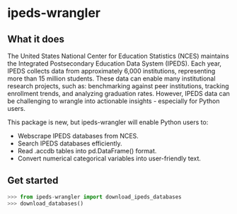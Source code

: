 # ipeds-wrangler

## What it does

The United States National Center for Education Statistics (NCES) maintains the Integrated Postsecondary Education Data System (IPEDS). Each year, IPEDS collects data from approximately 6,000 institutions, representing more than 15 million students. These data can enable many institutional research projects, such as: benchmarking against peer institutions, tracking enrollment trends, and analyzing graduation rates. However, IPEDS data can be challenging to wrangle into actionable insights - especially for Python users.

This package is new, but ipeds-wrangler will enable Python users to:

- Webscrape IPEDS databases from NCES.
- Search IPEDS databases efficiently.
- Read .accdb tables into pd.DataFrame() format.
- Convert numerical categorical variables into user-friendly text.

## Get started

```python
>>> from ipeds-wrangler import download_ipeds_databases
>>> download_databases()

```